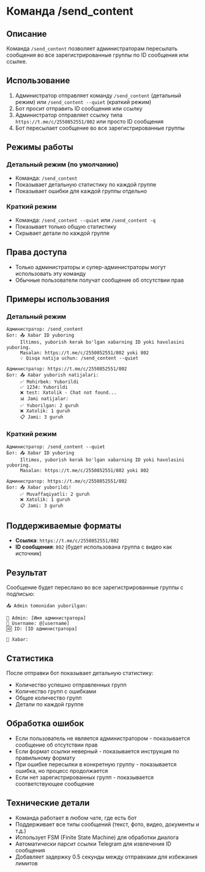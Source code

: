 # Команда /send_content

## Описание
Команда `/send_content` позволяет администраторам пересылать сообщения во все зарегистрированные группы по ID сообщения или ссылке.

## Использование
1. Администратор отправляет команду `/send_content` (детальный режим) или `/send_content --quiet` (краткий режим)
2. Бот просит отправить ID сообщения или ссылку
3. Администратор отправляет ссылку типа `https://t.me/c/2550852551/802` или просто ID сообщения
4. Бот пересылает сообщение во все зарегистрированные группы

## Режимы работы

### Детальный режим (по умолчанию)
- Команда: `/send_content`
- Показывает детальную статистику по каждой группе
- Показывает ошибки для каждой группы отдельно

### Краткий режим
- Команда: `/send_content --quiet` или `/send_content -q`
- Показывает только общую статистику
- Скрывает детали по каждой группе

## Права доступа
- Только администраторы и супер-администраторы могут использовать эту команду
- Обычные пользователи получат сообщение об отсутствии прав

## Примеры использования

### Детальный режим
```
Администратор: /send_content
Бот: 📤 Xabar ID yuboring
     Iltimos, yuborish kerak bo'lgan xabarning ID yoki havolasini yuboring.
     Masalan: https://t.me/c/2550852551/802 yoki 802
     💡 Qisqa natija uchun: /send_content --quiet

Администратор: https://t.me/c/2550852551/802
Бот: 📤 Xabar yuborish natijalari:
     ✅ Mohirbek: Yuborildi
     ✅ 1234: Yuborildi
     ❌ test: Xatolik - Chat not found...
     📊 Jami natijalar:
     ✅ Yuborilgan: 2 guruh
     ❌ Xatolik: 1 guruh
     📋 Jami: 3 guruh
```

### Краткий режим
```
Администратор: /send_content --quiet
Бот: 📤 Xabar ID yuboring
     Iltimos, yuborish kerak bo'lgan xabarning ID yoki havolasini yuboring.
     Masalan: https://t.me/c/2550852551/802 yoki 802

Администратор: https://t.me/c/2550852551/802
Бот: 📤 Xabar yuborildi!
     ✅ Muvaffaqiyatli: 2 guruh
     ❌ Xatolik: 1 guruh
     📋 Jami: 3 guruh
```

## Поддерживаемые форматы
- **Ссылка**: `https://t.me/c/2550852551/802`
- **ID сообщения**: `802` (будет использована группа с видео как источник)

## Результат
Сообщение будет переслано во все зарегистрированные группы с подписью:
```
📤 Admin tomonidan yuborilgan:

👤 Admin: [Имя администратора]
🔗 Username: @[username]
🆔 ID: [ID администратора]

📝 Xabar:
```

## Статистика
После отправки бот показывает детальную статистику:
- Количество успешно отправленных групп
- Количество групп с ошибками
- Общее количество групп
- Детали по каждой группе

## Обработка ошибок
- Если пользователь не является администратором - показывается сообщение об отсутствии прав
- Если формат ссылки неверный - показывается инструкция по правильному формату
- При ошибке пересылки в конкретную группу - показывается ошибка, но процесс продолжается
- Если нет зарегистрированных групп - показывается соответствующее сообщение

## Технические детали
- Команда работает в любом чате, где есть бот
- Поддерживает все типы сообщений (текст, фото, видео, документы и т.д.)
- Использует FSM (Finite State Machine) для обработки диалога
- Автоматически парсит ссылки Telegram для извлечения ID сообщения
- Добавляет задержку 0.5 секунды между отправками для избежания лимитов
